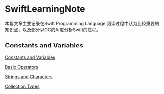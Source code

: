 # SwiftLearningNote

本篇文章主要记录在Swift Programming Language 阅读过程中认为比较重要的知识点，以及部分以OC的角度分析Swift的过程。

## Constants and Variables

[Constants and Variables](https://github.com/LeeWongSnail/SwiftLearningNote/blob/main/Constants%20and%20Variables.md)

[Basic Operators](https://github.com/LeeWongSnail/SwiftLearningNote/blob/main/Note/Basic%20Operators.md)

[Strings and Characters](https://github.com/LeeWongSnail/SwiftLearningNote/blob/main/Note/Strings%20and%20Characters.md)

[Collection Types](https://github.com/LeeWongSnail/SwiftLearningNote/blob/main/Note/Collection%20Types.md)


